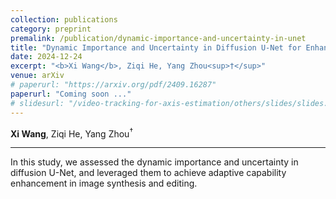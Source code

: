 ```yaml
---
collection: publications
category: preprint
premalink: /publication/dynamic-importance-and-uncertainty-in-unet
title: "Dynamic Importance and Uncertainty in Diffusion U-Net for Enhanced Image Synthesis and Editing"
date: 2024-12-24
excerpt: "<b>Xi Wang</b>, Ziqi He, Yang Zhou<sup>†</sup>"
venue: arXiv
# paperurl: "https://arxiv.org/pdf/2409.16287"
paperurl: "Coming soon ..."
# slidesurl: "/video-tracking-for-axis-estimation/others/slides/slides.pptx"
---
```


**Xi Wang**, Ziqi He, Yang Zhou<sup>†</sup>

---

In this study, we assessed the dynamic importance and uncertainty in diffusion U-Net, and leveraged them to achieve adaptive capability enhancement in image synthesis and editing. 

<!-- [Project page](https://hytidel.github.io/video-tracking-for-axis-estimation/) -->

